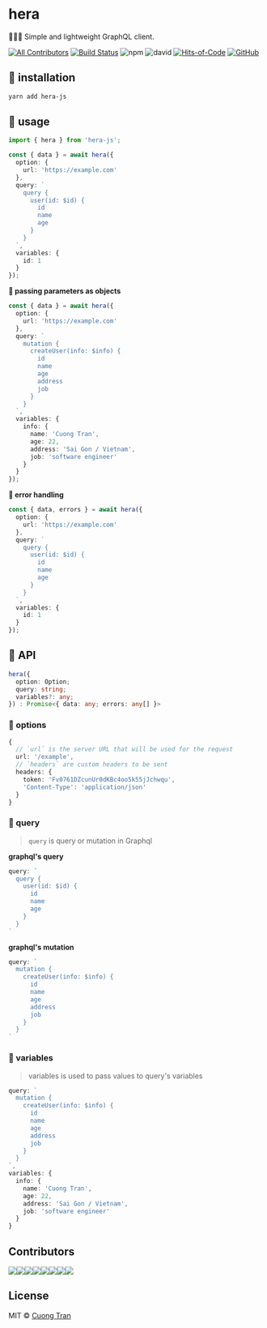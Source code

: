 # hera

👩🏼‍💻 Simple and lightweight GraphQL client.

[![All Contributors](https://img.shields.io/badge/all_contributors-1-orange.svg)](#contributors)
[![Build Status](https://travis-ci.com/103cuong/hera.svg?branch=master)](https://travis-ci.com/103cuong/hera)
![npm](https://img.shields.io/npm/v/hera-js.svg)
![david](https://img.shields.io/david/103cuong/hera.svg)
[![Hits-of-Code](https://hitsofcode.com/github/103cuong/hera)](https://hitsofcode.com/view/github/103cuong/hera)
[![GitHub](https://img.shields.io/github/license/103cuong/hera.svg)](https://github.com/103cuong/hera/blob/master/LICENSE)

## 🧰 installation

```sh
yarn add hera-js
```

## 🌳 usage

```ts
import { hera } from 'hera-js';

const { data } = await hera({
  option: {
    url: 'https://example.com'
  },
  query: `
    query {
      user(id: $id) {
        id
        name
        age
      }
    }
  `,
  variables: {
    id: 1
  }
});
```

**👻 passing parameters as objects**

```ts
const { data } = await hera({
  option: {
    url: 'https://example.com'
  },
  query: `
    mutation {
      createUser(info: $info) {
        id
        name
        age
        address
        job
      }
    }
  `,
  variables: {
    info: {
      name: 'Cuong Tran',
      age: 22,
      address: 'Sai Gon / Vietnam',
      job: 'software engineer'
    }
  }
});
```

**🐛 error handling**

```ts
const { data, errors } = await hera({
  option: {
    url: 'https://example.com'
  },
  query: `
    query {
      user(id: $id) {
        id
        name
        age
      }
    }
  `,
  variables: {
    id: 1
  }
});
```

## 🚀 API

```ts
hera({
  option: Option;
  query: string;
  variables?: any;
}) : Promise<{ data: any; errors: any[] }>
```

### 📝 options

```ts
{
  // `url` is the server URL that will be used for the request
  url: '/example',
  // `headers` are custom headers to be sent
  headers: {
    token: 'Fv0761DZcunUr0dKBc4oo5k55jJchwqu',
    'Content-Type': 'application/json'
  }
}
```

### 📒 query

> `query` is query or mutation in Graphql

**graphql's query**

```ts
query: `
  query {
    user(id: $id) {
      id
      name
      age
    }
  }
`
```

**graphql's mutation**

```ts
query: `
  mutation {
    createUser(info: $info) {
      id
      name
      age
      address
      job
    }
  }
`
```

### 💉 variables

> variables is used to pass values to query's variables

```ts
query: `
  mutation {
    createUser(info: $info) {
      id
      name
      age
      address
      job
    }
  }
`,
variables: {
  info: {
    name: 'Cuong Tran',
    age: 22,
    address: 'Sai Gon / Vietnam',
    job: 'software engineer'
  }
}
```

## Contributors

[![](https://sourcerer.io/fame/103cuong/103cuong/hera/images/0)](https://sourcerer.io/fame/103cuong/103cuong/hera/links/0)[![](https://sourcerer.io/fame/103cuong/103cuong/hera/images/1)](https://sourcerer.io/fame/103cuong/103cuong/hera/links/1)[![](https://sourcerer.io/fame/103cuong/103cuong/hera/images/2)](https://sourcerer.io/fame/103cuong/103cuong/hera/links/2)[![](https://sourcerer.io/fame/103cuong/103cuong/hera/images/3)](https://sourcerer.io/fame/103cuong/103cuong/hera/links/3)[![](https://sourcerer.io/fame/103cuong/103cuong/hera/images/4)](https://sourcerer.io/fame/103cuong/103cuong/hera/links/4)[![](https://sourcerer.io/fame/103cuong/103cuong/hera/images/5)](https://sourcerer.io/fame/103cuong/103cuong/hera/links/5)[![](https://sourcerer.io/fame/103cuong/103cuong/hera/images/6)](https://sourcerer.io/fame/103cuong/103cuong/hera/links/6)[![](https://sourcerer.io/fame/103cuong/103cuong/hera/images/7)](https://sourcerer.io/fame/103cuong/103cuong/hera/links/7)

## License

MIT © [Cuong Tran](https://github.com/103cuong)
